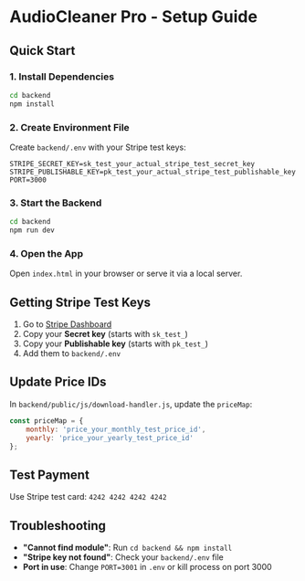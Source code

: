 # AudioCleaner Pro - Setup Guide

## Quick Start

### 1. Install Dependencies
```bash
cd backend
npm install
```

### 2. Create Environment File
Create `backend/.env` with your Stripe test keys:
```env
STRIPE_SECRET_KEY=sk_test_your_actual_stripe_test_secret_key
STRIPE_PUBLISHABLE_KEY=pk_test_your_actual_stripe_test_publishable_key
PORT=3000
```

### 3. Start the Backend
```bash
cd backend
npm run dev
```

### 4. Open the App
Open `index.html` in your browser or serve it via a local server.

## Getting Stripe Test Keys

1. Go to [Stripe Dashboard](https://dashboard.stripe.com/test/apikeys)
2. Copy your **Secret key** (starts with `sk_test_`)
3. Copy your **Publishable key** (starts with `pk_test_`)
4. Add them to `backend/.env`

## Update Price IDs

In `backend/public/js/download-handler.js`, update the `priceMap`:
```javascript
const priceMap = {
    monthly: 'price_your_monthly_test_price_id',
    yearly: 'price_your_yearly_test_price_id'
};
```

## Test Payment

Use Stripe test card: `4242 4242 4242 4242`

## Troubleshooting

- **"Cannot find module"**: Run `cd backend && npm install`
- **"Stripe key not found"**: Check your `backend/.env` file
- **Port in use**: Change `PORT=3001` in `.env` or kill process on port 3000
